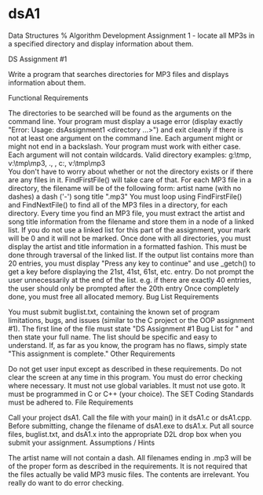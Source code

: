 # dsA1
Data Structures % Algorithm Development Assignment 1 - locate all MP3s in a specified directory and display information about them.

DS Assignment #1

Write a program that searches directories for MP3 files and displays information about them.

Functional Requirements

The directories to be searched will be found as the arguments on the command line.
Your program must display a usage error (display exactly "Error: Usage: dsAssignment1 <directory ...>") and exit cleanly if there is not at least one argument on the command line.
Each argument might or might not end in a backslash. Your program must work with either case.
Each argument will not contain wildcards.
Valid directory examples: g:\tmp, v:\tmp\mp3, ., \, c:, v:\tmp\mp3\
You don't have to worry about whether or not the directory exists or if there are any files in it. FindFirstFile() will take care of that.
For each MP3 file in a directory, the filename will be of the following form:
artist name (with no dashes)
a dash ('-')
song title
".mp3"
You must loop using FindFirstFile() and FindNextFile() to find all of the MP3 files in a directory, for each directory.
Every time you find an MP3 file, you must extract the artist and song title information from the filename and store them in a node of a linked list.
If you do not use a linked list for this part of the assignment, your mark will be 0 and it will not be marked.
Once done with all directories, you must display the artist and title information in a formatted fashion.
This must be done through traversal of the linked list.
If the output list contains more than 20 entries, you must display "Press any key to continue" and use _getch() to get a key before displaying the 21st, 41st, 61st, etc. entry.
Do not prompt the user unnecessarily at the end of the list.
e.g. if there are exactly 40 entries, the user should only be prompted after the 20th entry
Once completely done, you must free all allocated memory.
Bug List Requirements

You must submit buglist.txt, containing the known set of program limitations, bugs, and issues (similar to the C project or the OOP assignment #1).
The first line of the file must state "DS Assignment #1 Bug List for " and then state your full name.
The list should be specific and easy to understand.
If, as far as you know, the program has no flaws, simply state "This assignment is complete."
Other Requirements

Do not get user input except as described in these requirements.
Do not clear the screen at any time in this program.
You must do error checking where necessary.
It must not use global variables.
It must not use goto.
It must be programmed in C or C++ (your choice).
The SET Coding Standards must be adhered to.
File Requirements

Call your project dsA1.
Call the file with your main() in it dsA1.c or dsA1.cpp.
Before submitting, change the filename of dsA1.exe to dsA1.x.
Put all source files, buglist.txt, and dsA1.x into the appropriate D2L drop box when you submit your assignment.
Assumptions / Hints

The artist name will not contain a dash.
All filenames ending in .mp3 will be of the proper form as described in the requirements.
It is not required that the files actually be valid MP3 music files. The contents are irrelevant.
You really do want to do error checking.
